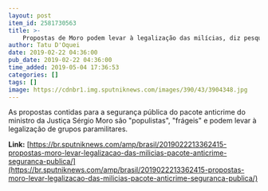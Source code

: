 ```yaml
---
layout: post
item_id: 2581730563
title: >-
    Propostas de Moro podem levar à legalização das milícias, diz pesquisador
author: Tatu D'Oquei
date: 2019-02-22 04:36:00
pub_date: 2019-02-22 04:36:00
time_added: 2019-05-04 17:36:53
categories: []
tags: []
image: https://cdnbr1.img.sputniknews.com/images/390/43/3904348.jpg
---
```


As propostas contidas para a segurança pública do pacote anticrime do ministro da Justiça Sérgio Moro são "populistas", "frágeis" e podem levar à legalização de grupos paramilitares.

**Link:** [https://br.sputniknews.com/amp/brasil/2019022213362415-propostas-moro-levar-legalizacao-das-milicias-pacote-anticrime-seguranca-publica/](https://br.sputniknews.com/amp/brasil/2019022213362415-propostas-moro-levar-legalizacao-das-milicias-pacote-anticrime-seguranca-publica/)

